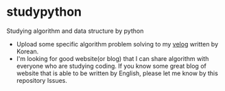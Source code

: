 # studypython
Studying algorithm and data structure by python

- Upload some specific algorithm problem solving to my [velog](https://velog.io/@ghkwjd06) written by Korean. 
- I'm looking for good website(or blog) that I can share algorithm with everyone who are studying coding. If you know some great blog of website that is able to be written by English, please let me know by this repository Issues. 
